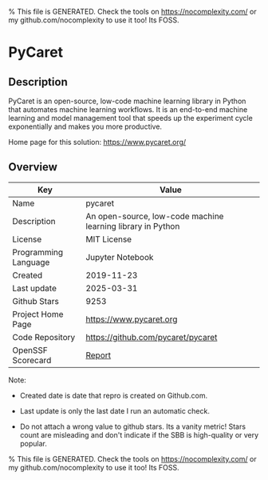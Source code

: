 
% This file is GENERATED. Check the tools on https://nocomplexity.com/ or my github.com/nocomplexity to use it too! Its FOSS. 

# PyCaret

## Description 

PyCaret is an open-source, low-code machine learning library in Python that automates machine learning workflows. It is an end-to-end machine learning and model management tool that speeds up the experiment cycle exponentially and makes you more productive.

Home page for this solution: https://www.pycaret.org/ 

## Overview 

| Key | Value |
| --- | --- |
| Name | pycaret |
| Description | An open-source, low-code machine learning library in Python |
| License | MIT License |
| Programming Language | Jupyter Notebook |
| Created | 2019-11-23 |
| Last update | 2025-03-31 |
| Github Stars | 9253 |
| Project Home Page | https://www.pycaret.org |
| Code Repository | https://github.com/pycaret/pycaret |
| OpenSSF Scorecard | [Report](https://securityscorecards.dev/viewer/?uri=github.com/pycaret/pycaret) |

Note:
 - Created date is date that repro is created on Github.com. 

- Last update is only the last date I run an automatic check. 

- Do not attach a wrong value to github stars. Its a vanity metric! Stars count are misleading and 
don't indicate if the SBB is high-quality or very popular.

% This file is GENERATED. Check the tools on https://nocomplexity.com/ or my github.com/nocomplexity to use it too! Its FOSS. 

